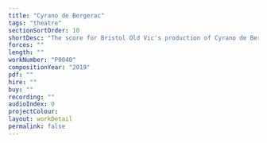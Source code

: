 ```yaml
---
title: "Cyrano de Bergerac"
tags: "theatre"
sectionSortOrder: 10
shortDesc: "The score for Bristol Old Vic's production of Cyrano de Bergerac"
forces: ""
length: ""
workNumber: "P0040"
compositionYear: "2019"
pdf: ""
hire: ""
buy: ""
recording: ""
audioIndex: 0
projectColour: 
layout: workDetail
permalink: false
---
```


